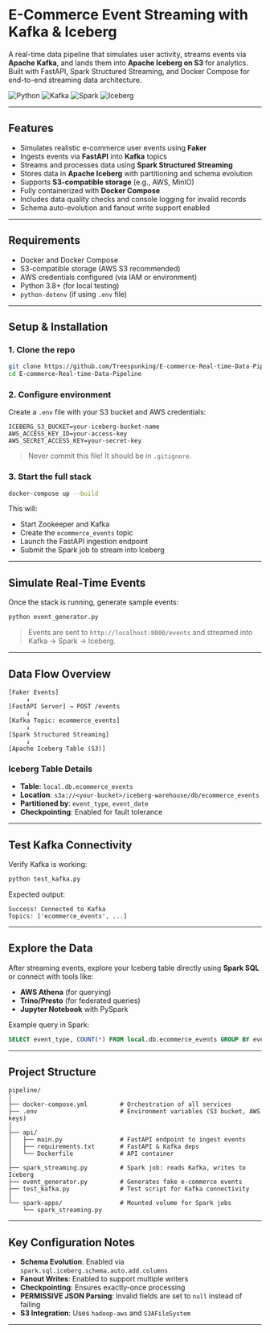 # E-Commerce Event Streaming with Kafka & Iceberg

A real-time data pipeline that simulates user activity, streams events via **Apache Kafka**, and lands them into **Apache Iceberg on S3** for analytics. Built with FastAPI, Spark Structured Streaming, and Docker Compose for end-to-end streaming data architecture.

![Python](https://img.shields.io/badge/Python-3.8%2B-blue)
![Kafka](https://img.shields.io/badge/Stream-Apache_Kafka-red)
![Spark](https://img.shields.io/badge/Processing-Apache_Spark-orange)
![Iceberg](https://img.shields.io/badge/Sink-Apache_Iceberg-brightgreen)

---

## Features
- Simulates realistic e-commerce user events using **Faker**
- Ingests events via **FastAPI** into **Kafka** topics
- Streams and processes data using **Spark Structured Streaming**
- Stores data in **Apache Iceberg** with partitioning and schema evolution
- Supports **S3-compatible storage** (e.g., AWS, MinIO)
- Fully containerized with **Docker Compose**
- Includes data quality checks and console logging for invalid records
- Schema auto-evolution and fanout write support enabled

---

## Requirements
- Docker and Docker Compose
- S3-compatible storage (AWS S3 recommended)
- AWS credentials configured (via IAM or environment)
- Python 3.8+ (for local testing)
- `python-dotenv` (if using `.env` file)

---

## Setup & Installation

### 1. Clone the repo
```bash
git clone https://github.com/Treespunking/E-commerce-Real-time-Data-Pipeline.git
cd E-commerce-Real-time-Data-Pipeline
```

### 2. Configure environment
Create a `.env` file with your S3 bucket and AWS credentials:

```env
ICEBERG_S3_BUCKET=your-iceberg-bucket-name
AWS_ACCESS_KEY_ID=your-access-key
AWS_SECRET_ACCESS_KEY=your-secret-key
```

> Never commit this file! It should be in `.gitignore`.

### 3. Start the full stack
```bash
docker-compose up --build
```

This will:
- Start Zookeeper and Kafka
- Create the `ecommerce_events` topic
- Launch the FastAPI ingestion endpoint
- Submit the Spark job to stream into Iceberg

---

## Simulate Real-Time Events

Once the stack is running, generate sample events:

```bash
python event_generator.py
```

> Events are sent to `http://localhost:8000/events` and streamed into Kafka → Spark → Iceberg.

---

## Data Flow Overview

```
[Faker Events] 
     ↓
[FastAPI Server] → POST /events
     ↓
[Kafka Topic: ecommerce_events]
     ↓
[Spark Structured Streaming]
     ↓
[Apache Iceberg Table (S3)]
```

### Iceberg Table Details
- **Table**: `local.db.ecommerce_events`
- **Location**: `s3a://<your-bucket>/iceberg-warehouse/db/ecommerce_events`
- **Partitioned by**: `event_type`, `event_date`
- **Checkpointing**: Enabled for fault tolerance

---

## Test Kafka Connectivity

Verify Kafka is working:

```bash
python test_kafka.py
```

Expected output:
```
Success! Connected to Kafka
Topics: ['ecommerce_events', ...]
```

---

## Explore the Data

After streaming events, explore your Iceberg table directly using **Spark SQL** or connect with tools like:
- **AWS Athena** (for querying)
- **Trino/Presto** (for federated queries)
- **Jupyter Notebook** with PySpark

Example query in Spark:
```sql
SELECT event_type, COUNT(*) FROM local.db.ecommerce_events GROUP BY event_type;
```

---

## Project Structure

```
pipeline/
│
├── docker-compose.yml         # Orchestration of all services
├── .env                       # Environment variables (S3 bucket, AWS keys)
│
├── api/
│   ├── main.py                # FastAPI endpoint to ingest events
│   ├── requirements.txt       # FastAPI & Kafka deps
│   └── Dockerfile             # API container
│
├── spark_streaming.py         # Spark job: reads Kafka, writes to Iceberg
├── event_generator.py         # Generates fake e-commerce events
├── test_kafka.py              # Test script for Kafka connectivity
│
└── spark-apps/                # Mounted volume for Spark jobs
    └── spark_streaming.py
```

---

## Key Configuration Notes

- **Schema Evolution**: Enabled via `spark.sql.iceberg.schema.auto.add.columns`
- **Fanout Writes**: Enabled to support multiple writers
- **Checkpointing**: Ensures exactly-once processing
- **PERMISSIVE JSON Parsing**: Invalid fields are set to `null` instead of failing
- **S3 Integration**: Uses `hadoop-aws` and `S3AFileSystem`

---
